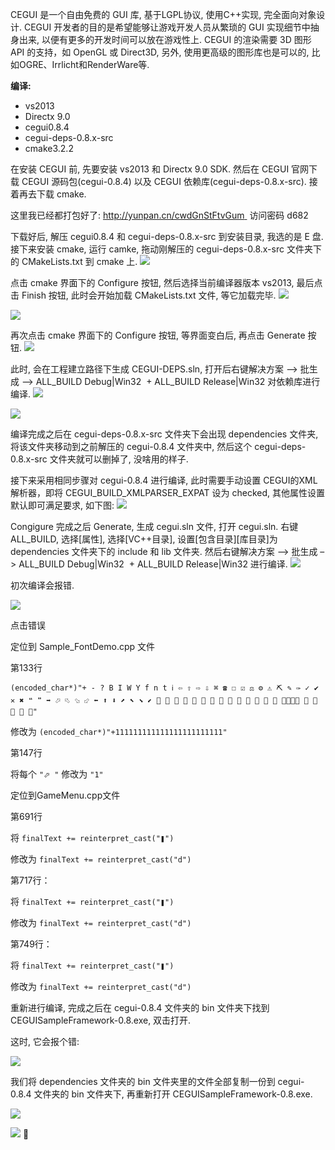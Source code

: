 CEGUI 是一个自由免费的 GUI 库, 基于LGPL协议, 使用C++实现, 完全面向对象设计.
CEGUI 开发者的目的是希望能够让游戏开发人员从繁琐的 GUI 实现细节中抽身出来, 以便有更多的开发时间可以放在游戏性上.
CEGUI 的渲染需要 3D 图形 API 的支持，如 OpenGL 或 Direct3D, 另外, 使用更高级的图形库也是可以的, 比如OGRE、Irrlicht和RenderWare等.

**编译:**

- vs2013
- Directx 9.0
- cegui0.8.4
- cegui-deps-0.8.x-src
- cmake3.2.2

在安装 CEGUI 前, 先要安装 vs2013 和 Directx 9.0 SDK. 然后在 CEGUI 官网下载 CEGUI 源码包(cegui-0.8.4) 以及 CEGUI 依赖库(cegui-deps-0.8.x-src). 接着再去下载 cmake.

这里我已经都打包好了: [http://yunpan.cn/cwdGnStFtvGum ](http://yunpan.cn/cwdGnStFtvGum) 访问密码 d682

下载好后, 解压 cegui0.8.4 和 cegui-deps-0.8.x-src 到安装目录, 我选的是 E 盘.
接下来安装 cmake, 运行 camke, 拖动刚解压的 cegui-deps-0.8.x-src 文件夹下的 CMakeLists.txt 到 cmake 上.
![](http://i59.tinypic.com/2lxgoiw.jpg)

点击 cmake 界面下的 Configure 按钮, 然后选择当前编译器版本 vs2013, 最后点击 Finish 按钮, 此时会开始加载 CMakeLists.txt 文件, 等它加载完毕.
![](http://i62.tinypic.com/1127k8k.jpg)

![](http://i59.tinypic.com/2ntciuw.jpg)

再次点击 cmake 界面下的 Configure 按钮, 等界面变白后, 再点击 Generate 按钮.
![](http://i57.tinypic.com/n5pmya.jpg)

此时, 会在工程建立路径下生成 CEGUI-DEPS.sln, 打开后右键解决方案 –> 批生成 –> ALL_BUILD Debug|Win32  + ALL_BUILD Release|Win32 对依赖库进行编译.
![](http://i59.tinypic.com/a08fb4.jpg)

![](http://i57.tinypic.com/16kyqyu.jpg)

编译完成之后在 cegui-deps-0.8.x-src 文件夹下会出现 dependencies 文件夹, 将该文件夹移动到之前解压的 cegui-0.8.4 文件夹中, 然后这个 cegui-deps-0.8.x-src 文件夹就可以删掉了, 没啥用的样子.

接下来采用相同步骤对 cegui-0.8.4 进行编译, 此时需要手动设置 CEGUI的XML 解析器，即将 CEGUI_BUILD_XMLPARSER_EXPAT 设为 checked, 其他属性设置默认即可满足要求, 如下图:
![](http://i61.tinypic.com/8xikc3.jpg)

Congigure 完成之后 Generate, 生成 cegui.sln 文件, 打开 cegui.sln.
右键 ALL_BUILD, 选择[属性], 选择[VC++目录], 设置[包含目录][库目录]为 dependencies 文件夹下的 include 和 lib 文件夹.
然后右键解决方案 –> 批生成 –> ALL_BUILD Debug|Win32  + ALL_BUILD Release|Win32 进行编译.
![](http://i61.tinypic.com/ifobiq.jpg)

初次编译会报错.

![](http://i59.tinypic.com/2nsvqr9.jpg)

点击错误

定位到 Sample_FontDemo.cpp 文件

第133行

`(encoded_char*)"+ - ? B I W Y f n t ℹ ⇦ ⇧ ⇨ ⇩ ⌘ ☎ ☐ ☑ ⚖ ⚙ ⚠ ⛏ ✎ ✑ ✓ ✔ ✕ ✖ ❝ ❞ ➡ ⬀ ⬁ ⬂ ⬃ ⬅ ⬆ ⬇ ⬈ ⬉ ⬊ ⬋                    "`

修改为 `(encoded_char*)"+111111111111111111111111"`

第147行

将每个 `"⬀ "` 修改为 `"1"`

定位到GameMenu.cpp文件

第691行

将 `finalText += reinterpret_cast("❚")`

修改为 `finalText += reinterpret_cast("d")`

第717行：

将 `finalText += reinterpret_cast("❚")`

修改为 `finalText += reinterpret_cast("d")`

第749行：

将 `finalText += reinterpret_cast("❚")`

修改为 `finalText += reinterpret_cast("d")`

重新进行编译, 完成之后在 cegui-0.8.4 文件夹的 bin 文件夹下找到 CEGUISampleFramework-0.8.exe, 双击打开.

这时, 它会报个错:

![](http://i61.tinypic.com/e9b66f.jpg)

我们将 dependencies 文件夹的 bin 文件夹里的文件全部复制一份到 cegui-0.8.4 文件夹的 bin 文件夹下, 再重新打开 CEGUISampleFramework-0.8.exe.

![](http://i61.tinypic.com/hsne38.jpg)

![](http://i61.tinypic.com/2gy2dqc.jpg)

